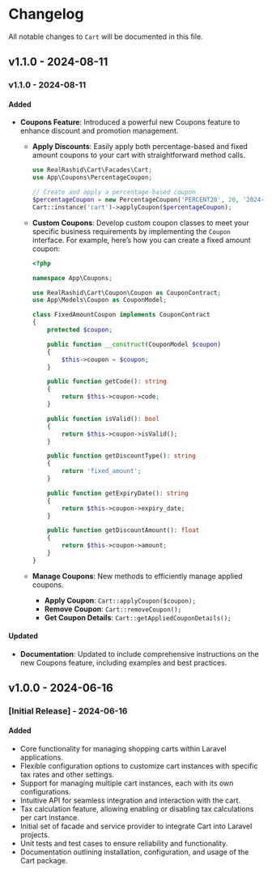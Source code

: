 # Changelog

All notable changes to `Cart` will be documented in this file.

## v1.1.0 - 2024-08-11

### v1.1.0 - 2024-08-11

#### Added

- **Coupons Feature**: Introduced a powerful new Coupons feature to enhance discount and promotion management.
  
  - **Apply Discounts**: Easily apply both percentage-based and fixed amount coupons to your cart with straightforward method calls.
    
    ```php
    use RealRashid\Cart\Facades\Cart;
    use App\Coupons\PercentageCoupon;
    
    // Create and apply a percentage-based coupon
    $percentageCoupon = new PercentageCoupon('PERCENT20', 20, '2024-12-31');
    Cart::instance('cart')->applyCoupon($percentageCoupon);
    
    ```
  - **Custom Coupons**: Develop custom coupon classes to meet your specific business requirements by implementing the `Coupon` interface. For example, here’s how you can create a fixed amount coupon:
    
    ```php
    <?php
    
    namespace App\Coupons;
    
    use RealRashid\Cart\Coupon\Coupon as CouponContract;
    use App\Models\Coupon as CouponModel;
    
    class FixedAmountCoupon implements CouponContract
    {
        protected $coupon;
    
        public function __construct(CouponModel $coupon)
        {
            $this->coupon = $coupon;
        }
    
        public function getCode(): string
        {
            return $this->coupon->code;
        }
    
        public function isValid(): bool
        {
            return $this->coupon->isValid();
        }
    
        public function getDiscountType(): string
        {
            return 'fixed_amount';
        }
    
        public function getExpiryDate(): string
        {
            return $this->coupon->expiry_date;
        }
    
        public function getDiscountAmount(): float
        {
            return $this->coupon->amount;
        }
    }
    
    ```
  - **Manage Coupons**: New methods to efficiently manage applied coupons.
    
    - **Apply Coupon**: `Cart::applyCoupon($coupon);`
    - **Remove Coupon**: `Cart::removeCoupon();`
    - **Get Coupon Details**: `Cart::getAppliedCouponDetails();`
    
  

#### Updated

- **Documentation**: Updated to include comprehensive instructions on the new Coupons feature, including examples and best practices.

## v1.0.0 - 2024-06-16

### [Initial Release] - 2024-06-16

#### Added

- Core functionality for managing shopping carts within Laravel applications.
- Flexible configuration options to customize cart instances with specific tax rates and other settings.
- Support for managing multiple cart instances, each with its own configurations.
- Intuitive API for seamless integration and interaction with the cart.
- Tax calculation feature, allowing enabling or disabling tax calculations per cart instance.
- Initial set of facade and service provider to integrate Cart into Laravel projects.
- Unit tests and test cases to ensure reliability and functionality.
- Documentation outlining installation, configuration, and usage of the Cart package.
